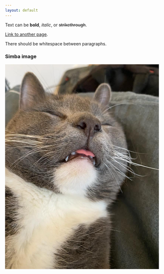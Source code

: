 ```yaml
---
layout: default
---
```


Text can be **bold**, _italic_, or ~~strikethrough~~.

[Link to another page](./another-page.html).

There should be whitespace between paragraphs.

### Simba image

![simba](https://github.com/Vastian4/Vastian4.github.io/blob/main/images/simba.jpg)

